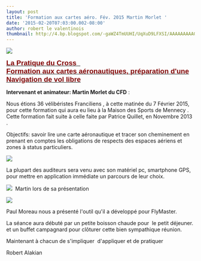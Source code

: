 ```yaml
---
layout: post
title: 'Formation aux cartes aéro. Fév. 2015 Martin Morlet '
date: '2015-02-20T07:03:00.002-08:00'
author: robert le valentinois
thumbnail: http://4.bp.blogspot.com/-gaWZ4TmUUHI/UqXuD9LFXSI/AAAAAAAAAG4/w4Z40dzR2vI/s72-c/entete+cdvl91.jpg
---
```

  
  

[![](http://4.bp.blogspot.com/-gaWZ4TmUUHI/UqXuD9LFXSI/AAAAAAAAAG4/w4Z40dzR2vI/s1600/entete+cdvl91.jpg)](http://4.bp.blogspot.com/-gaWZ4TmUUHI/UqXuD9LFXSI/AAAAAAAAAG4/w4Z40dzR2vI/s1600/entete+cdvl91.jpg)
  
**<u><span style='color: maroon; font-family: "Arial","sans-serif"; font-size: 14.0pt; mso-bidi-font-size: 10.0pt; mso-fareast-font-family: "Times New Roman"; mso-fareast-language: FR;'>
    La Pratique du Cross  </span></u>**  
**<u><span style='color: maroon; font-family: "Arial","sans-serif"; font-size: 14.0pt; mso-bidi-font-size: 10.0pt; mso-fareast-font-family: "Times New Roman"; mso-fareast-language: FR;'>
    Formation aux cartes aéronautiques, préparation d'une Navigation de vol libre</span></u>**

  

  

**Intervenant et animateur: Martin Morlet du CFD** :  
  
 Nous étions 36 vélibéristes Franciliens , à cette matinée du 7 Février 2015, pour cette formation qui aura eu lieu à la Maison des Sports de Mennecy .  
 Cette formation fait suite à celle faite par Patrice Quillet, en Novembre 2013 .  
  
 Objectifs: savoir lire une carte aéronautique et tracer son cheminement en prenant en comptes les obligations de respects des espaces aériens et zones à status particuliers.  

[![](http://3.bp.blogspot.com/-GbIn3ISpTYY/VNaUrIx5cPI/AAAAAAAAAUw/4JBuX8bCrjE/s1600/20150207_090843.jpg)](http://3.bp.blogspot.com/-GbIn3ISpTYY/VNaUrIx5cPI/AAAAAAAAAUw/4JBuX8bCrjE/s1600/20150207_090843.jpg)
  
  
 La plupart des auditeurs sera venu avec son matériel pc, smartphone GPS, pour mettre en application immédiate un parcours de leur choix.  
  
  

[![](http://4.bp.blogspot.com/-zbGYXvUSS54/VNaUoz7MwAI/AAAAAAAAAUo/WmJMhib2KWI/s1600/20150207_090823.jpg)](http://4.bp.blogspot.com/-zbGYXvUSS54/VNaUoz7MwAI/AAAAAAAAAUo/WmJMhib2KWI/s1600/20150207_090823.jpg)
&nbsp;Martin lors de sa présentation  

[![](http://4.bp.blogspot.com/-QRWLPs303so/VN4m9Ljd9_I/AAAAAAAAAWY/jKHpBuoynQ0/s1600/IMG_20150207_090810.jpg)](http://4.bp.blogspot.com/-QRWLPs303so/VN4m9Ljd9_I/AAAAAAAAAWY/jKHpBuoynQ0/s1600/IMG_20150207_090810.jpg)
  
  
 Paul Moreau nous a présenté l'outil qu'il a développé pour FlyMaster.  
  
 La séance aura débuté par un petite boisson chaude pour&nbsp; le petit déjeuner. et un buffet campagnard pour clôturer cette bien sympathique réunion.  
  
 Maintenant à chacun de s'impliquer&nbsp; d'appliquer et de pratiquer  
  
 Robert Alakian  
  
  
  
  
  
  
  
  

  

